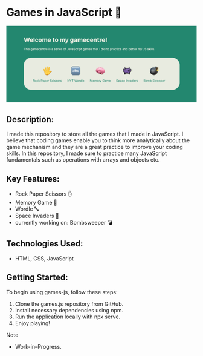 <H1>Games in JavaScript 🎲
</H1>

<img src="./img/gamecentre.jpg"><img>

<h2>Description:</h2>
<p></p>I made this repository to store all the games that I made in JavaScript. I believe that coding games enable you to think more analytically about the game mechanism and they are a great practice to improve your coding skills.
In this repository, I made sure to practice many JavaScript fundamentals such as operations with arrays and objects etc.</p>

<h2>Key Features:</h2>
<ul>
<li>
Rock Paper Scissors ✋</li>
<li>
Memory Game 🧠</li>
<li>Wordle 🔤</li>
<li>Space Invaders 👾</li>
<li>currently working on: Bombsweeper 💣</li>

</ul>

<h2>Technologies Used:</h2>
<ul>
<li>HTML, CSS, JavaScript</li>
</ul>

<h2>Getting Started:</h2>
<p>To begin using games-js, follow these steps:</p>
<ol>
<li>Clone the games.js repository from GitHub.
</li>
<li>Install necessary dependencies using npm.
</li>
<li>Run the application locally with npx serve.
</li>
<li>Enjoy playing!
</li>
</ol>

> [!NOTE]
>
> <ul>
> <li>Work-in–Progress.</p>
> </li>
